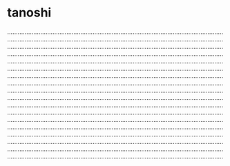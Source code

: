 # tanoshi
........................................................................................................................................................................................................................................................................................................................................................................................................................................................................................................................................................................................................................................................................................................................................................................................................................................................................................................................................................................................................................................................................................................................................................................................................................................................................................................................................................................................................................................................................................................................................................................................................................................................................................................................................................................................................................................................................................................................................................................................................................................................................................................................................................................................................................................................................................................................